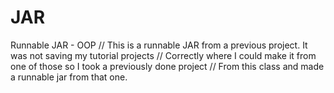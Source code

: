 # JAR
Runnable JAR - OOP
// This is a runnable JAR from a previous project. It was not saving my tutorial projects
// Correctly where I could make it from one of those so I took a previously done project 
// From this class and made a runnable jar from that one. 
